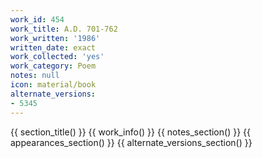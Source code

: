 ```yaml
---
work_id: 454
work_title: A.D. 701-762
work_written: '1986'
written_date: exact
work_collected: 'yes'
work_category: Poem
notes: null
icon: material/book
alternate_versions:
- 5345
---
```


{{ section_title() }}
{{ work_info() }}
{{ notes_section() }}
{{ appearances_section() }}
{{ alternate_versions_section() }}